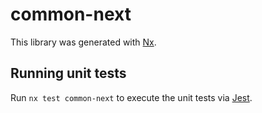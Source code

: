 # common-next

This library was generated with [Nx](https://nx.dev).

## Running unit tests

Run `nx test common-next` to execute the unit tests via [Jest](https://jestjs.io).
